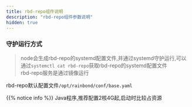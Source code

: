 ```yaml
---
title: rbd-repo组件说明
description: "rbd-repo组件参数说明"
hidden: true
---
```



### 守护运行方式
 
> node会生成rbd-repo的systemd配置文件,并通过systemd守护运行,可以通过`systemctl cat rbd-repo`获取rbd-repo的systemd配置文件  
> rbd-repo服务是通过镜像运行  

rbd-repo默认配置文件`/opt/rainbond/conf/base.yaml`

{{% notice info %}}
Java程序,推荐配置2核4G起,启动时比较占资源
